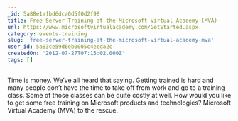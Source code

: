 ```yaml
---
_id: 5a88e1afbd6dca0d5f0d2f98
title: Free Server Training at the Microsoft Virtual Academy (MVA)
url: https://www.microsoftvirtualacademy.com/GetStarted.aspx
category: events-training
slug: 'free-server-training-at-the-microsoft-virtual-academy-mva'
user_id: 5a83ce59d6eb0005c4ecda2c
createdOn: '2012-07-27T07:15:02.000Z'
tags: []
---
```


Time is money. We’ve all heard that saying. Getting trained is hard and many people don’t have the time to take off from work and go to a training class.  Some of those classes can be quite costly at well.  How would you like to get some free training on Microsoft products and technologies?  Microsoft Virtual Academy (MVA) to the rescue.
